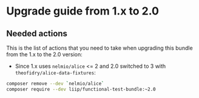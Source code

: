 # Upgrade guide from 1.x to 2.0

## Needed actions
This is the list of actions that you need to take when upgrading this bundle from the 1.x to the 2.0 version:

 * Since 1.x uses `nelmio/alice` <= 2 and 2.0 switched to 3 with `theofidry/alice-data-fixtures`: 
```bash
composer remove --dev `nelmio/alice`
composer require --dev liip/functional-test-bundle:~2.0
```
